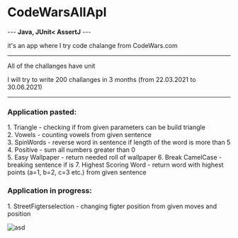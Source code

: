 <h1>CodeWarsAllApl</h1>

--- <b>Java, JUnit< AssertJ</b> ---

it's an app where I try code chalange from CodeWars.com

---
All of the challanges have unit

I will try to write 200 challanges in 3 months (from 22.03.2021 to 30.06.2021)

---
<h3>Application pasted:</h3>
1. Triangle - checking if from given parameters can be build triangle <br>
2. Vowels - counting vowels from given sentence<br>
3. SpinWords - reverse word in sentence if length of the word is more than 5<br>
4. Positive - sum all numbers greater than 0<br>
5. Easy Wallpaper - return needed roll of wallpaper
6. Break CamelCase - breaking sentence if is 
7. Highest Scoring Word - return word with highest points (a=1, b=2, c=3 etc.) from given sentence

<h3>Application in progress:</h3>
1. StreetFigterselection - changing figter position from given moves and position

![asd](https://images.duckduckgo.com/iu/?u=http%3A%2F%2Fwww.fightersgeneration.com%2Fnp5%2Fgm%2Fsf2ce-s2.jpg&f=1)
